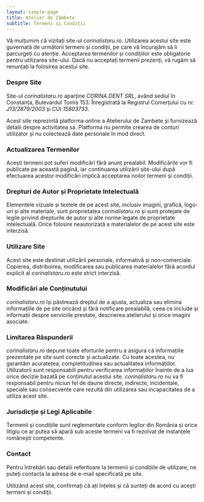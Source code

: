 ```yaml
---
layout: simple-page
title: Atelier de Zâmbete
subtitle: Termeni și Condiții
---
```




Vă mulțumim că vizitați site-ul <i>corinalistaru.ro</i>. Utilizarea acestui site este guvernată de următorii termeni și condiții, pe care vă încurajăm să îi parcurgeți cu atenție. Acceptarea termenilor și condițiilor este obligatorie pentru utilizarea site-ului. Dacă nu acceptați termenii prezenți, vă rugăm să renunțați la folosirea acestui site.

###  Despre Site

Site-ul <i>corinalistaru.ro</i> aparține <i>CORINA DENT SRL</i>, având sediul în Constanța, Bulevardul Tomis 153. Înregistrată la Registrul Comerțului cu nr. <i>J13/2879/2003</i> și CUI <i>15803733</i>.

Acest site reprezintă platforma online a Atelierului de Zambete și furnizează detalii despre activitatea sa. Platforma nu permite crearea de conturi utilizator și nu colectează date personale în mod direct.

###    Actualizarea Termenilor

Acești termeni pot suferi modificări fără anunț prealabil. Modificările vor fi publicate pe această pagină, iar continuarea utilizării site-ului după efectuarea acestor modificări implică acceptarea noilor termeni și condiții.

###    Drepturi de Autor și Proprietate Intelectuală

Elementele vizuale și textele de pe acest site, inclusiv imagini, grafică, logo-uri și alte materiale, sunt proprietatea <i>corinalistaru.ro</i> și sunt protejate de legile privind drepturile de autor și alte norme legate de proprietate intelectuală. Orice folosire neautorizată a materialelor de pe acest site este interzisă.

###    Utilizare Site

Acest site este destinat utilizării personale, informativă și non-comerciale. Copierea, distribuirea, modificarea sau publicarea materialelor fără acordul explicit al <i>corinalistaru.ro</i> este strict interzisă.

###    Modificări ale Conținutului

<i>corinalistaru.ro</i> își păstrează dreptul de a ajusta, actualiza sau elimina informațiile de pe site oricând și fără notificare prealabilă, ceea ce include și informații despre serviciile prestate, descrierea atelierului și orice imagini asociate.

###    Limitarea Răspunderii

<i>corinalistaru.ro</i> depune toate eforturile pentru a asigura că informațiile prezentate pe site sunt corecte și actualizate. Cu toate acestea, nu garantăm acuratețea, completitudinea sau actualitatea informațiilor. Utilizatorii sunt responsabili pentru verificarea informațiilor înainte de a lua orice decizie bazată pe conținutul acestui site. <i>corinalistaru.ro</i> nu va fi responsabil pentru niciun fel de daune directe, indirecte, incidentale, speciale sau consecvente care rezultă din utilizarea sau incapacitatea de a utiliza acest site.

###    Jurisdicție și Legi Aplicabile

Termenii și condițiile sunt reglementate conform legilor din România și orice litigiu ce ar putea să apară sub aceste termeni va fi rezolvat de instanțele românești competente.

###    Contact

Pentru întrebări sau detalii referitoare la termenii și condițiile de utilizare, ne puteți contacta
la adresa de e-mail specificată pe site.

Utilizând acest site, confirmați că ați înțeles și că sunteți de acord cu acești termeni și condiții.

